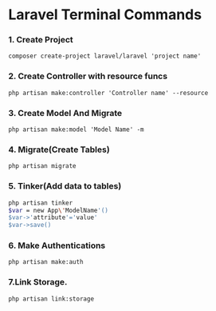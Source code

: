 # Laravel Terminal Commands

### 1. Create Project
	composer create-project laravel/laravel 'project name'

### 2. Create Controller with resource funcs
	php artisan make:controller 'Controller name' --resource

### 3. Create Model And Migrate
	php artisan make:model 'Model Name' -m 

### 4. Migrate(Create Tables)
	php artisan migrate

### 5. Tinker(Add data to tables)
```bash
php artisan tinker
$var = new App\'ModelName'()
$var->'attribute'='value'
$var->save()
```
### 6. Make Authentications
	php artisan make:auth

### 7.Link Storage.
	php artisan link:storage
